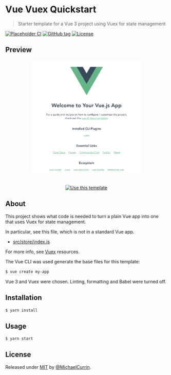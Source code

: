 # Vue Vuex Quickstart
> Starter template for a Vue 3 project using Vuex for state management

<!-- Badges generated with https://michaelcurrin.github.io/badge-generator/ -->
[![Placeholder CI](https://github.com/MichaelCurrin/vue-vuex-quickstart/workflows/Placeholder%20CI/badge.svg)](https://github.com/MichaelCurrin/vue-vuex-quickstart/actions?query=workflow%3A%22Placeholder+CI%22)
[![GitHub tag](https://img.shields.io/github/tag/MichaelCurrin/vue-vuex-quickstart?include_prereleases=&sort=semver)](https://github.com/MichaelCurrin/vue-vuex-quickstart/releases/)
[![License](https://img.shields.io/badge/License-MIT-blue)](#license)


## Preview

<div align="center">
    <a href="https://michaelcurrin.github.io/vue-vuex-quickstart/">
        <img src="/sample.png" alt="Sample screenshot" title="Sample screenshot" width="350" />
    </a>
</div>

<br>

<div align="center">

[![Use this template](https://img.shields.io/badge/Generate-Use_this_template-2ea44f?style=for-the-badge&logo=github)](https://github.com/MichaelCurrin/vue-vuex-quickstart/generate)

</div>


## About

This project shows what code is needed to turn a plain Vue app into one that uses Vuex for state management.

In particular, see this file, which is not in a standard Vue app.

- [src/store/index.js](/src/store/index.js)

For more info, see [Vuex](https://michaelcurrin.github.io/dev-resources/resources/javascript/packages/vue/vuex.html) resources.

The Vue CLI was used generate the base files for this template:

```sh
$ vue create my-app
```

Vue 3 and Vuex were chosen. Linting, formatting and Babel were turned off.


## Installation

```sh
$ yarn install
```

## Usage

```sh
$ yarn start
```



## License

Released under [MIT](/LICENSE) by [@MichaelCurrin](https://github.com/MichaelCurrin).
